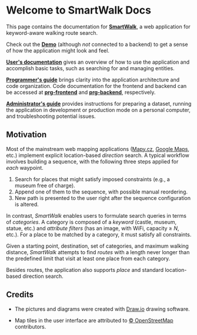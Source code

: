 # Welcome to SmartWalk Docs

This page contains the documentation for [**SmartWalk**](https://www.github.com/zhukovdm/smartwalk), a web application for keyword-aware walking route search.

Check out the [**Demo**](https://smartwalk.vercel.app/) (although *not* connected to a backend) to get a sense of how the application might look and feel.

[**User's documentation**](./usr.md) gives an overview of how to use the application and accomplish basic tasks, such as searching for and managing entities.

[**Programmer's guide**](./prg.md) brings clarity into the application architecture and code organization. Code documentation for the frontend and backend can be accessed at [**prg-frontend**](./prg-frontend.md) and [**prg-backend**](./prg-backend.md), respectively.

[**Administrator's guide**](./adm.md) provides instructions for preparing a dataset, running the application in development or production mode on a personal computer, and troubleshooting potential issues.

## Motivation

Most of the mainstream web mapping applications ([Mapy.cz](https://mapy.cz/), [Google Maps](https://maps.google.com/), etc.) implement explicit location-based *direction* search. A typical workflow involves building a sequence, with the following three steps applied for *each* waypoint.

1. Search for places that might satisfy imposed constraints (e.g., a museum free of charge).
1. Append one of them to the sequence, with possible manual reordering.
1. New path is presented to the user right after the sequence configuration is altered.

In contrast, *SmartWalk* enables users to formulate search queries in terms of *categories*. A category is composed of a *keyword* (castle, museum, statue, etc.) and *attribute filters* (has an image, with WiFi, capacity &geq; *N*, etc.). For a place to be matched by a category, it must satisfy all constraints.

Given a starting point, destination, set of categories, and maximum walking distance, *SmartWalk* attempts to find *routes* with a length never longer than the predefined limit that visit at least one place from each category.

Besides routes, the application also supports *place* and standard location-based direction search.

## Credits

- The pictures and diagrams were created with [Draw.io](https://draw.io/) drawing software.

- Map tiles in the user interface are attributed to [&#169; OpenStreetMap](https://www.openstreetmap.org/copyright) contributors.
